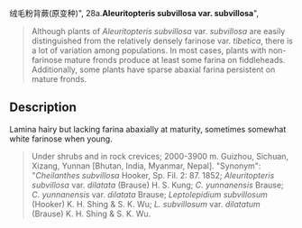 绒毛粉背蕨(原变种)",
28a.**Aleuritopteris subvillosa var. subvillosa**",

> Although plants of *Aleuritopteris subvillosa* var. *subvillosa* are easily distinguished from the relatively densely farinose var. *tibetica*, there is a lot of variation among populations. In most cases, plants with non-farinose mature fronds produce at least some farina on fiddleheads. Additionally, some plants have sparse abaxial farina persistent on mature fronds.

## Description
Lamina hairy but lacking farina abaxially at maturity, sometimes somewhat white farinose when young.

> Under shrubs and in rock crevices; 2000-3900 m. Guizhou, Sichuan, Xizang, Yunnan [Bhutan, India, Myanmar, Nepal].
  "Synonym": "*Cheilanthes subvillosa* Hooker, Sp. Fil. 2: 87. 1852; *Aleuritopteris subvillosa* var. *dilatata* (Brause) H. S. Kung; *C. yunnanensis* Brause; *C. yunnanensis* var. *dilatata* Brause; *Leptolepidium subvillosum* (Hooker) K. H. Shing &amp; S. K. Wu; *L. subvillosum* var. *dilatatum* (Brause) K. H. Shing &amp; S. K. Wu.
